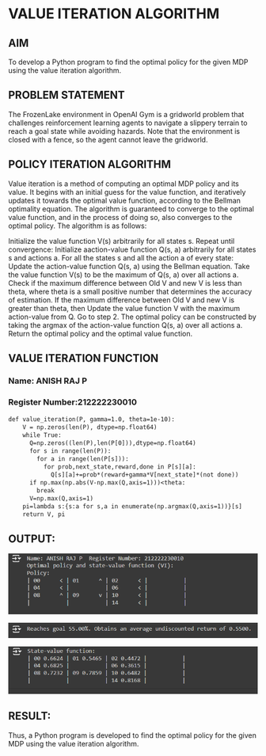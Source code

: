 # VALUE ITERATION ALGORITHM

## AIM
To develop a Python program to find the optimal policy for the given MDP using the value iteration algorithm.

## PROBLEM STATEMENT
The FrozenLake environment in OpenAI Gym is a gridworld problem that challenges reinforcement learning agents to navigate a slippery terrain to reach a goal state while avoiding hazards. Note that the environment is closed with a fence, so the agent cannot leave the gridworld.

## POLICY ITERATION ALGORITHM
Value iteration is a method of computing an optimal MDP policy and its value. It begins with an initial guess for the value function, and iteratively updates it towards the optimal value function, according to the Bellman optimality equation. The algorithm is guaranteed to converge to the optimal value function, and in the process of doing so, also converges to the optimal policy. The algorithm is as follows:

Initialize the value function V(s) arbitrarily for all states s. Repeat until convergence: Initialize aaction-value function Q(s, a) arbitrarily for all states s and actions a. For all the states s and all the action a of every state: Update the action-value function Q(s, a) using the Bellman equation. Take the value function V(s) to be the maximum of Q(s, a) over all actions a. Check if the maximum difference between Old V and new V is less than theta, where theta is a small positive number that determines the accuracy of estimation. If the maximum difference between Old V and new V is greater than theta, then Update the value function V with the maximum action-value from Q. Go to step 2. The optimal policy can be constructed by taking the argmax of the action-value function Q(s, a) over all actions a. Return the optimal policy and the optimal value function.

## VALUE ITERATION FUNCTION

### Name: ANISH RAJ P
### Register Number:212222230010
```
def value_iteration(P, gamma=1.0, theta=1e-10):
    V = np.zeros(len(P), dtype=np.float64)
    while True:
      Q=np.zeros((len(P),len(P[0])),dtype=np.float64)
      for s in range(len(P)):
        for a in range(len(P[s])):
          for prob,next_state,reward,done in P[s][a]:
            Q[s][a]+=prob*(reward+gamma*V[next_state]*(not done))
      if np.max(np.abs(V-np.max(Q,axis=1)))<theta:
        break
      V=np.max(Q,axis=1)
    pi=lambda s:{s:a for s,a in enumerate(np.argmax(Q,axis=1))}[s]
    return V, pi
```

## OUTPUT:
![OUTPUT](1.png)

![OUTPUT](2.png)

![OUTPUT](3.png)

## RESULT:
Thus, a Python program is developed to find the optimal policy for the given MDP using the value iteration algorithm.
